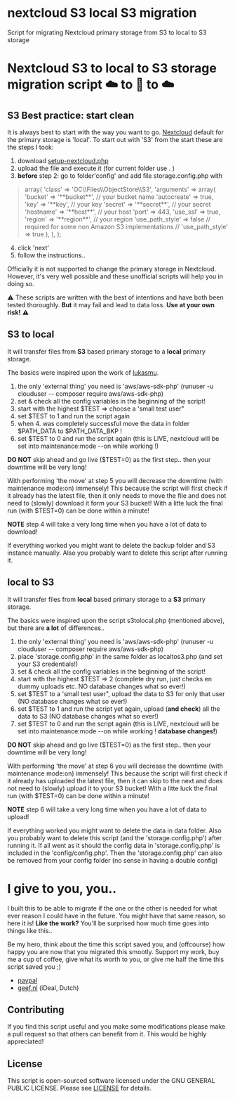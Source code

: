 # nextcloud S3 local S3 migration
 Script for migrating Nextcloud primary storage from S3 to local to S3 storage

# Nextcloud S3 to local to S3 storage migration script :cloud: to :floppy_disk: to :cloud: 

## S3 Best practice: start clean
It is always best to start with the way you want to go. [Nextcloud](https://nextcloud.com/) default for the primary storage is 'local'.
To start out with 'S3' from the start these are the steps I took:
1. download [setup-nextcloud.php](https://github.com/nextcloud/web-installer/blob/master/setup-nextcloud.php)
2. upload the file and execute it (for current folder use . )
3. **before** step 2: go to folder'config' and add file storage.config.php with
> <?php  
> $CONFIG = array (  
>   'objectstore' => array(  
>           'class' => 'OC\\Files\\ObjectStore\\S3',  
>           'arguments' => array(  
>                   'bucket' => '**bucket**', // your bucket name  
>                   'autocreate' => true,  
>                   'key' => '**key', // your key  
>                   'secret' => '**secret**', // your secret  
>                   'hostname' => '**host**', // your host  
>                   'port' => 443,  
>                   'use_ssl' => true,  
>                   'region' => '**region**', // your region  
>                   'use_path_style' => false  
>   // required for some non Amazon S3 implementations  
>   // 'use_path_style' => true  
>           ),  
>   ),  
> );  
4. click 'next'
5. follow the instructions..

Officially it is not supported to change the primary storage in Nextcloud.
However, it's very well possible and these unofficial scripts will help you in doing so.

:warning: These scripts are written with the best of intentions and have both been tested thoroughly.
**But** it may fail and lead to data loss. **Use at your own risk!** :warning:

## S3 to local
It will transfer files from **S3** based primary storage to a **local** primary storage.

The basics were inspired upon the work of [lukasmu](https://github.com/lukasmu/nextcloud-s3-to-disk-migration/).

1. the only 'external thing' you need is 'aws/aws-sdk-php' (runuser -u clouduser -- composer require aws/aws-sdk-php)
2. set & check all the config variables in the beginning of the script!
3. start with the highest $TEST => choose a 'small test user"
4. set $TEST to 1 and run the script again
5. when 4. was completely successful move the data in folder $PATH_DATA to $PATH_DATA_BKP !
6. set $TEST to 0 and run the script again (this is LIVE, nextcloud will be set into maintenance:mode --on while working !)

**DO NOT** skip ahead and go live ($TEST=0) as the first step.. then your downtime will be very long!

With performing 'the move' at step 5 you will decrease the downtime (with maintenance mode:on) immensely!
This because the script will first check if it already has the latest file, then it only needs to move the file and does not need to (slowly) download it form your S3 bucket!
With a litte luck the final run (with $TEST=0) can be done within a minute!

**NOTE** step 4 will take a very long time when you have a lot of data to download!

If everything worked you might want to delete the backup folder and S3 instance manually.
Also you probably want to delete this script after running it.

## local to S3
It will transfer files from **local** based primary storage to a **S3** primary storage.

The basics were inspired upon the script s3tolocal.php (mentioned above), but there are **a lot** of differences..

1. the only 'external thing' you need is 'aws/aws-sdk-php' (runuser -u clouduser -- composer require aws/aws-sdk-php)
2. place 'storage.config.php' in the same folder as localtos3.php (and set your S3 credentials!)
3. set & check all the config variables in the beginning of the script!
4. start with the highest $TEST => 2 (complete dry run, just checks en dummy uploads etc. NO database changes what so ever!)
5. set $TEST to a 'small test user", upload the data to S3 for only that user (NO database changes what so ever!)
6. set $TEST to 1 and run the script yet again, upload (**and check**) all the data to S3 (NO database changes what so ever!)
7. set $TEST to 0 and run the script again (this is LIVE, nextcloud will be set into maintenance:mode --on while working ! **database changes!**)

**DO NOT** skip ahead and go live ($TEST=0) as the first step.. then your downtime will be very long!

With performing 'the move' at step 6 you will decrease the downtime (with maintenance mode:on) immensely!
This because the script will first check if it already has uploaded the latest file, then it can skip to the next and does not need to (slowly) upload it to your S3 bucket!
With a litte luck the final run (with $TEST=0) can be done within a minute!

**NOTE** step 6 will take a very long time when you have a lot of data to upload!

If everything worked you might want to delete the data in data folder.
Also you probably want to delete this script (and the 'storage.config.php') after running it.
If all went as it should the config data in 'storage.config.php' is included in the 'config/config.php'. Then the 'storage.config.php' can also be removed from your config folder (no sense in having a double config)

# I give to you, you..

I built this to be able to migrate if the one or the other is needed for what ever reason I could have in the future.
You might have that same reason, so here it is!
**Like the work?** You'll be surprised how much time goes into things like this.. 

Be my hero, think about the time this script saved you, and (offcourse) how happy you are now that you migrated this smootly.
Support my work, buy me a cup of coffee, give what its worth to you, or give me half the time this script saved you ;)
- [paypal](https://paypal.me/eesgertoering)
- [geef.nl](https://www.geef.nl/en/donate?action=15544) (iDeal, Dutch)

## Contributing

If you find this script useful and you make some modifications please make a pull request so that others can benefit from it. This would be highly appreciated!

## License

This script is open-sourced software licensed under the GNU GENERAL PUBLIC LICENSE. Please see [LICENSE](LICENSE.md) for details.
